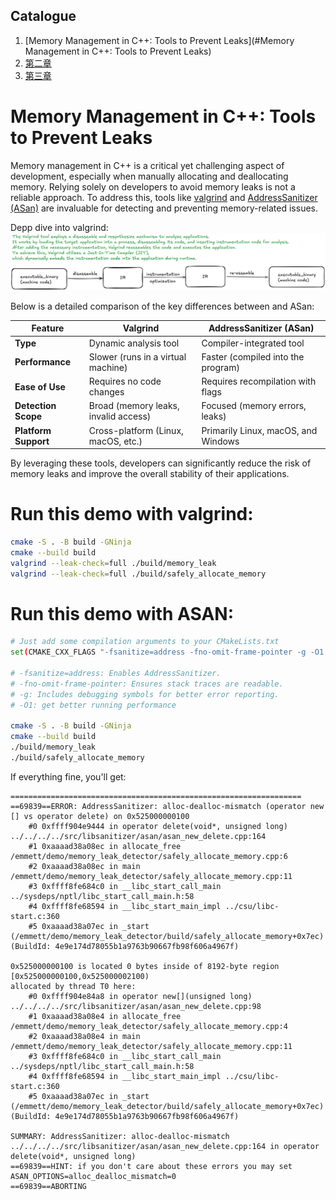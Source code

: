 ## Catalogue
1. [Memory Management in C++: Tools to Prevent Leaks](#Memory Management in C++: Tools to Prevent Leaks)
2. [第二章](#第二章)
3. [第三章](#第三章)

# Memory Management in C++: Tools to Prevent Leaks
Memory management in C++ is a critical yet challenging aspect of development, especially when manually allocating and deallocating memory. Relying solely on developers to avoid memory leaks is not a reliable approach. To address this, tools like [valgrind](https://valgrind.org/info/tools.html#memcheck) and [AddressSanitizer (ASan)](https://github.com/google/sanitizers/wiki/AddressSanitizer) are invaluable for detecting and preventing memory-related issues.

Depp dive into valgrind:
![valgrind](./docs/valgrind_design.png)

Below is a detailed comparison of the key differences between and ASan:

| **Feature**         | **Valgrind**                             | **AddressSanitizer (ASan)**             |
|-----------------|--------------------------------------|-------------------------------------|
| **Type**            | Dynamic analysis tool                | Compiler-integrated tool            |
| **Performance**     | Slower (runs in a virtual machine)   | Faster (compiled into the program)  |
| **Ease of Use**     | Requires no code changes             | Requires recompilation with flags   |
| **Detection Scope** | Broad (memory leaks, invalid access) | Focused (memory errors, leaks)      |
| **Platform Support**| Cross-platform (Linux, macOS, etc.)  | Primarily Linux, macOS, and Windows |


By leveraging these tools, developers can significantly reduce the risk of memory leaks and improve the overall stability of their applications.

# Run this demo with valgrind:
```bash
cmake -S . -B build -GNinja
cmake --build build
valgrind --leak-check=full ./build/memory_leak
valgrind --leak-check=full ./build/safely_allocate_memory
```


# Run this demo with ASAN:
```bash
# Just add some compilation arguments to your CMakeLists.txt
set(CMAKE_CXX_FLAGS "-fsanitize=address -fno-omit-frame-pointer -g -O1 ${CMAKE_CXX_FLAGS}")

# -fsanitize=address: Enables AddressSanitizer.
# -fno-omit-frame-pointer: Ensures stack traces are readable.
# -g: Includes debugging symbols for better error reporting.
# -O1: get better running performance

cmake -S . -B build -GNinja
cmake --build build
./build/memory_leak
./build/safely_allocate_memory
```

If everything fine, you'll get:
```text
=================================================================
==69839==ERROR: AddressSanitizer: alloc-dealloc-mismatch (operator new [] vs operator delete) on 0x525000000100
    #0 0xffff904e9444 in operator delete(void*, unsigned long) ../../../../src/libsanitizer/asan/asan_new_delete.cpp:164
    #1 0xaaaad38a08ec in allocate_free /emmett/demo/memory_leak_detector/safely_allocate_memory.cpp:6
    #2 0xaaaad38a08ec in main /emmett/demo/memory_leak_detector/safely_allocate_memory.cpp:11
    #3 0xffff8fe684c0 in __libc_start_call_main ../sysdeps/nptl/libc_start_call_main.h:58
    #4 0xffff8fe68594 in __libc_start_main_impl ../csu/libc-start.c:360
    #5 0xaaaad38a07ec in _start (/emmett/demo/memory_leak_detector/build/safely_allocate_memory+0x7ec) (BuildId: 4e9e174d78055b1a9763b90667fb98f606a4967f)

0x525000000100 is located 0 bytes inside of 8192-byte region [0x525000000100,0x525000002100)
allocated by thread T0 here:
    #0 0xffff904e84a8 in operator new[](unsigned long) ../../../../src/libsanitizer/asan/asan_new_delete.cpp:98
    #1 0xaaaad38a08e4 in allocate_free /emmett/demo/memory_leak_detector/safely_allocate_memory.cpp:4
    #2 0xaaaad38a08e4 in main /emmett/demo/memory_leak_detector/safely_allocate_memory.cpp:11
    #3 0xffff8fe684c0 in __libc_start_call_main ../sysdeps/nptl/libc_start_call_main.h:58
    #4 0xffff8fe68594 in __libc_start_main_impl ../csu/libc-start.c:360
    #5 0xaaaad38a07ec in _start (/emmett/demo/memory_leak_detector/build/safely_allocate_memory+0x7ec) (BuildId: 4e9e174d78055b1a9763b90667fb98f606a4967f)

SUMMARY: AddressSanitizer: alloc-dealloc-mismatch ../../../../src/libsanitizer/asan/asan_new_delete.cpp:164 in operator delete(void*, unsigned long)
==69839==HINT: if you don't care about these errors you may set ASAN_OPTIONS=alloc_dealloc_mismatch=0
==69839==ABORTING
```
